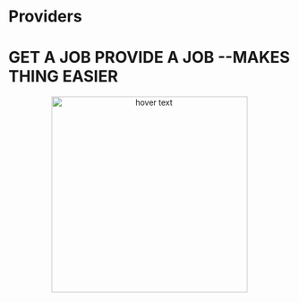 # Providers
# GET A JOB PROVIDE A JOB --MAKES THING EASIER 
<p align="center">
  <img src="https://user-images.githubusercontent.com/47109963/93013438-10a80d00-f5c6-11ea-8299-71fbb054db54.jpeg" width="350" title="hover text">
</p>
